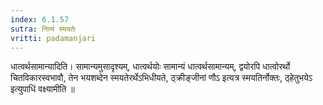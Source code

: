 ```yaml
---
index: 6.1.57
sutra: नित्यं स्मयतेः
vritti: padamanjari
---
```


 धात्वर्थसामान्यादिति। सामान्यमुसादृश्यम्, धात्वर्थयोः सामान्यं धात्वर्थसामान्यम्, द्वयोरपि धात्वोरर्थो चितविकारस्वभावौ, तेन भयशब्देन स्मयतेरर्थेऽभिधीयते, ठ्क्रीङ्जीनां णौऽ इत्यत्र स्मयतिर्नोक्तः, ठ्हेतुभयेऽ इत्युपाधिं वक्ष्यामीति ॥